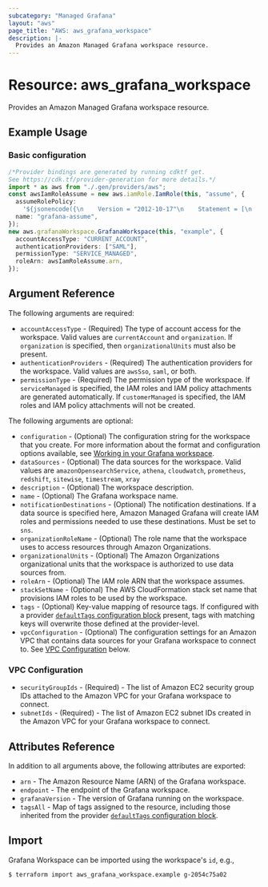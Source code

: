 ```yaml
---
subcategory: "Managed Grafana"
layout: "aws"
page_title: "AWS: aws_grafana_workspace"
description: |-
  Provides an Amazon Managed Grafana workspace resource.
---
```


# Resource: aws\_grafana\_workspace

Provides an Amazon Managed Grafana workspace resource.

## Example Usage

### Basic configuration

```typescript
/*Provider bindings are generated by running cdktf get.
See https://cdk.tf/provider-generation for more details.*/
import * as aws from "./.gen/providers/aws";
const awsIamRoleAssume = new aws.iamRole.IamRole(this, "assume", {
  assumeRolePolicy:
    '${jsonencode({\n    Version = "2012-10-17"\n    Statement = [\n      {\n        Action = "sts:AssumeRole"\n        Effect = "Allow"\n        Sid    = ""\n        Principal = {\n          Service = "grafana.amazonaws.com"\n        }\n      },\n    ]\n  })}',
  name: "grafana-assume",
});
new aws.grafanaWorkspace.GrafanaWorkspace(this, "example", {
  accountAccessType: "CURRENT_ACCOUNT",
  authenticationProviders: ["SAML"],
  permissionType: "SERVICE_MANAGED",
  roleArn: awsIamRoleAssume.arn,
});

```

## Argument Reference

The following arguments are required:

* `accountAccessType` - (Required) The type of account access for the workspace. Valid values are `currentAccount` and `organization`. If `organization` is specified, then `organizationalUnits` must also be present.
* `authenticationProviders` - (Required) The authentication providers for the workspace. Valid values are `awsSso`, `saml`, or both.
* `permissionType` - (Required) The permission type of the workspace. If `serviceManaged` is specified, the IAM roles and IAM policy attachments are generated automatically. If `customerManaged` is specified, the IAM roles and IAM policy attachments will not be created.

The following arguments are optional:

* `configuration` - (Optional) The configuration string for the workspace that you create. For more information about the format and configuration options available, see [Working in your Grafana workspace](https://docs.aws.amazon.com/grafana/latest/userguide/AMG-configure-workspace.html).
* `dataSources` - (Optional) The data sources for the workspace. Valid values are `amazonOpensearchService`, `athena`, `cloudwatch`, `prometheus`, `redshift`, `sitewise`, `timestream`, `xray`
* `description` - (Optional) The workspace description.
* `name` - (Optional) The Grafana workspace name.
* `notificationDestinations` - (Optional) The notification destinations. If a data source is specified here, Amazon Managed Grafana will create IAM roles and permissions needed to use these destinations. Must be set to `sns`.
* `organizationRoleName` - (Optional) The role name that the workspace uses to access resources through Amazon Organizations.
* `organizationalUnits` - (Optional) The Amazon Organizations organizational units that the workspace is authorized to use data sources from.
* `roleArn` - (Optional) The IAM role ARN that the workspace assumes.
* `stackSetName` - (Optional) The AWS CloudFormation stack set name that provisions IAM roles to be used by the workspace.
* `tags` - (Optional) Key-value mapping of resource tags. If configured with a provider [`defaultTags` configuration block](https://registry.terraform.io/providers/hashicorp/aws/latest/docs#default_tags-configuration-block) present, tags with matching keys will overwrite those defined at the provider-level.
* `vpcConfiguration` - (Optional) The configuration settings for an Amazon VPC that contains data sources for your Grafana workspace to connect to. See [VPC Configuration](#vpc-configuration) below.

### VPC Configuration

* `securityGroupIds` - (Required) - The list of Amazon EC2 security group IDs attached to the Amazon VPC for your Grafana workspace to connect.
* `subnetIds` - (Required) - The list of Amazon EC2 subnet IDs created in the Amazon VPC for your Grafana workspace to connect.

## Attributes Reference

In addition to all arguments above, the following attributes are exported:

* `arn` - The Amazon Resource Name (ARN) of the Grafana workspace.
* `endpoint` - The endpoint of the Grafana workspace.
* `grafanaVersion` - The version of Grafana running on the workspace.
* `tagsAll` - Map of tags assigned to the resource, including those inherited from the provider [`defaultTags` configuration block](https://registry.terraform.io/providers/hashicorp/aws/latest/docs#default_tags-configuration-block).

## Import

Grafana Workspace can be imported using the workspace's `id`, e.g.,

```console
$ terraform import aws_grafana_workspace.example g-2054c75a02
```
